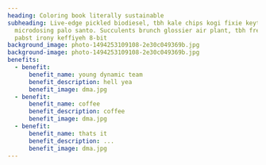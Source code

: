 ```yaml
---
heading: Coloring book literally sustainable
subheading: Live-edge pickled biodiesel, tbh kale chips kogi fixie keytar
  microdosing palo santo. Succulents brunch glossier air plant, tbh freegan
  pabst irony keffiyeh 8-bit
background_image: photo-1494253109108-2e30c049369b.jpg
background-image: photo-1494253109108-2e30c049369b.jpg
benefits:
  - benefit:
      benefit_name: young dynamic team
      benefit_description: hell yea
      benefit_image: dma.jpg
  - benefit:
      benefit_name: coffee
      benefit_description: coffee
      benefit_image: dma.jpg
  - benefit:
      benefit_name: thats it
      benefit_description: ...
      benefit_image: dma.jpg
---
```

